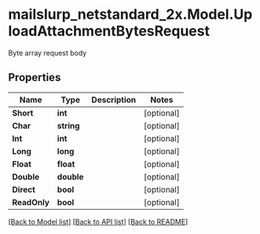 # mailslurp_netstandard_2x.Model.UploadAttachmentBytesRequest
Byte array request body

## Properties

Name | Type | Description | Notes
------------ | ------------- | ------------- | -------------
**Short** | **int** |  | [optional] 
**Char** | **string** |  | [optional] 
**Int** | **int** |  | [optional] 
**Long** | **long** |  | [optional] 
**Float** | **float** |  | [optional] 
**Double** | **double** |  | [optional] 
**Direct** | **bool** |  | [optional] 
**ReadOnly** | **bool** |  | [optional] 

[[Back to Model list]](../README#documentation-for-models) [[Back to API list]](../README#documentation-for-api-endpoints) [[Back to README]](../README)


